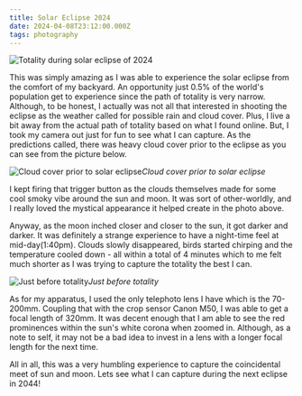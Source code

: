 ```yaml
---
title: Solar Eclipse 2024
date: 2024-04-08T23:12:00.000Z
tags: photography
---
```

![Totality during solar eclipse of 2024](https://ucarecdn.com/3f2891ca-caf2-45ed-8481-3cbde77e8213/-/format/auto/-/quality/smart_retina/-/stretch/off/-/resize/1200x/)

This was simply amazing as I was able to experience the solar eclipse from the comfort of my backyard. An opportunity just 0.5% of the world's population get to experience since the path of totality is very narrow. Although, to be honest, I actually was not all that interested in shooting the eclipse as the weather called for possible rain and cloud cover. Plus, I live a bit away from the actual path of totality based on what I found online. But, I took my camera out just for fun to see what I can capture. As the predictions called, there was heavy cloud cover prior to the eclipse as you can see from the picture below. 

![Cloud cover prior to solar eclipse](https://ucarecdn.com/6546bcf8-66ec-46cc-8edb-7b0644c145e2/-/format/auto/-/quality/smart_retina/-/stretch/off/-/resize/1200x/)_Cloud cover prior to solar eclipse_

I kept firing that trigger button as the clouds themselves made for some cool smoky vibe around the sun and moon. It was sort of other-worldly, and I really loved the mystical appearance it helped create in the photo above. 

A﻿nyway, as the moon inched closer and closer to the sun, it got darker and darker. It was definitely a strange experience to have a night-time feel at mid-day(1:40pm). Clouds slowly disappeared, birds started chirping and the temperature cooled down - all within a total of 4 minutes which to me felt much shorter as I was trying to capture the totality the best I can.

![Just before totality](https://ucarecdn.com/a0bc3bb2-ad21-45a3-9917-5473385a9784/-/format/auto/-/quality/smart_retina/-/stretch/off/-/resize/1200x/)_Just before totality_

A﻿s for my apparatus, I used the only telephoto lens I have which is the 70-200mm. Coupling that with the crop sensor Canon M50, I was able to get a focal length of 320mm. It was decent enough that I am able to see the red prominences within the sun's white corona when zoomed in. Although, as a note to self, it may not be a bad idea to invest in a lens with a longer focal length for the next time.

A﻿ll in all, this was a very humbling experience to capture the coincidental meet of sun and moon. Lets see what I can capture during the next eclipse in 2044!